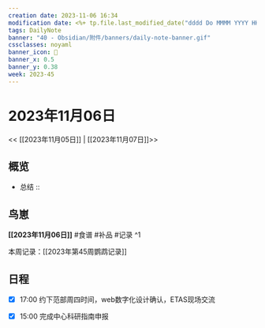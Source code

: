 ```yaml
---
creation date: 2023-11-06 16:34
modification date: <%+ tp.file.last_modified_date("dddd Do MMMM YYYY HH:mm:ss") %>
tags: DailyNote
banner: "40 - Obsidian/附件/banners/daily-note-banner.gif"
cssclasses: noyaml
banner_icon: 💌
banner_x: 0.5
banner_y: 0.38
week: 2023-45
---
```


# 2023年11月06日

<< [[2023年11月05日]] | [[2023年11月07日]]>>


## 概览
- 总结 :: 
## 鸟崽
**[[2023年11月06日]]**
#食谱 
#补品 
#记录 
^1

本周记录：[[2023年第45周鹦鹉记录]]

## 日程
- [x] 17:00 约下范部周四时间，web数字化设计确认，ETAS现场交流

- [x] 15:00 完成中心科研指南申报
